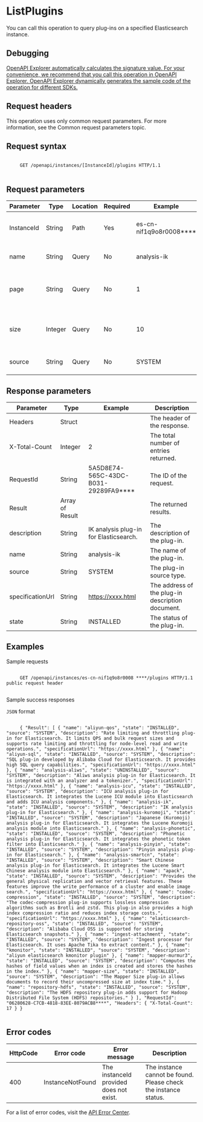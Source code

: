 # ListPlugins

You can call this operation to query plug-ins on a specified Elasticsearch instance.

## Debugging

[OpenAPI Explorer automatically calculates the signature value. For your convenience, we recommend that you call this operation in OpenAPI Explorer. OpenAPI Explorer dynamically generates the sample code of the operation for different SDKs.](https://api.aliyun.com/#product=elasticsearch&api=ListPlugins&type=ROA&version=2017-06-13)

## Request headers

This operation uses only common request parameters. For more information, see the Common request parameters topic.

## Request syntax

```

     GET /openapi/instances/[InstanceId]/plugins HTTP/1.1 
   
```

## Request parameters

|Parameter|Type|Location|Required|Example|Description|
|---------|----|--------|--------|-------|-----------|
|InstanceId|String|Path|Yes|es-cn-nif1q9o8r0008\*\*\*\*|The IDs of the added ECS instances. |
|name|String|Query|No|analysis-ik|The name of the plug-in. |
|page|String|Query|No|1|The number of the returned page. |
|size|Integer|Query|No|10|The number of entries returned on each page. |
|source|String|Query|No|SYSTEM|The plug-in source type. |

## Response parameters

|Parameter|Type|Example|Description|
|---------|----|-------|-----------|
|Headers|Struct| |The header of the response. |
|X-Total-Count|Integer|2|The total number of entries returned. |
|RequestId|String|5A5D8E74-565C-43DC-B031-29289FA9\*\*\*\*|The ID of the request. |
|Result|Array of Result| |The returned results. |
|description|String|IK analysis plug-in for Elasticsearch.|The description of the plug-in. |
|name|String|analysis-ik|The name of the plug-in. |
|source|String|SYSTEM|The plug-in source type. |
|specificationUrl|String|https://xxxx.html|The address of the plug-in description document. |
|state|String|INSTALLED|The status of the plug-in. |

## Examples

Sample requests

```

     GET /openapi/instances/es-cn-nif1q9o8r0008 ****/plugins HTTP/1.1 public request header 
   
```

Sample success responses

`JSON` format

```

     { "Result": [ { "name": "aliyun-qos", "state": "INSTALLED", "source": "SYSTEM", "description": "Rate limiting and throttling plug-in for Elasticsearch. It limits QPS and bulk request sizes and supports rate limiting and throttling for node-level read and write operations.", "specificationUrl": "https://xxxx.html" }, { "name": "aliyun-sql", "state": "INSTALLED", "source": "SYSTEM", "description": "SQL plug-in developed by Alibaba Cloud for Elasticsearch. It provides high SQL query capabilities.", "specificationUrl": "https://xxxx.html" }, { "name": "analysis-aliws", "state": "UNINSTALLED", "source": "SYSTEM", "description": "Aliws analysis plug-in for Elasticsearch. It is integrated with an analyzer and a tokenizer.", "specificationUrl": "https://xxxx.html" }, { "name": "analysis-icu", "state": "INSTALLED", "source": "SYSTEM", "description": "ICU analysis plug-in for Elasticsearch. It integrates the Lucene ICU module into Elasticsearch and adds ICU analysis components." }, { "name": "analysis-ik", "state": "INSTALLED", "source": "SYSTEM", "description": "IK analysis plug-in for Elasticsearch." }, { "name": "analysis-kuromoji", "state": "INSTALLED", "source": "SYSTEM", "description": "Japanese (Kuromoji) analysis plug-in for Elasticsearch. It integrates the Lucene Kuromoji analysis module into Elasticsearch." }, { "name": "analysis-phonetic", "state": "INSTALLED", "source": "SYSTEM", "description": "Phonetic analysis plug-in for Elasticsearch. It integrates the phonetic token filter into Elasticsearch." }, { "name": "analysis-pinyin", "state": "INSTALLED", "source": "SYSTEM", "description": "Pinyin analysis plug-in for Elasticsearch." }, { "name": "analysis-smartcn", "state": "INSTALLED", "source": "SYSTEM", "description": "Smart Chinese analysis plug-in for Elasticsearch. It integrates the Lucene Smart Chinese analysis module into Elasticsearch." }, { "name": "apack", "state": "INSTALLED", "source": "SYSTEM", "description": "Provides the general physical replication and vector retrieval features. These features improve the write performance of a cluster and enable image search.", "specificationUrl": "https://xxxx.html" }, { "name": "codec-compression", "state": "INSTALLED", "source": "SYSTEM", "description": "The codec-compression plug-in supports lossless compression algorithms such as Brotli and zstd. This plug-in also provides a high index compression ratio and reduces index storage costs.", "specificationUrl": "https://xxxx.html" }, { "name": "elasticsearch-repository-oss", "state": "INSTALLED", "source": "SYSTEM", "description": "Alibaba Cloud OSS is supported for storing Elasticsearch snapshots." }, { "name": "ingest-attachment", "state": "INSTALLED", "source": "SYSTEM", "description": "Ingest processor for Elasticsearch. It uses Apache Tika to extract content." }, { "name": "kmonitor", "state": "INSTALLED", "source": "SYSTEM", "description": "aliyun elasticsearch kmonitor plugin" }, { "name": "mapper-murmur3", "state": "INSTALLED", "source": "SYSTEM", "description": "Computes the hashes of field values when an index is created and stores the hashes in the index." }, { "name": "mapper-size", "state": "INSTALLED", "source": "SYSTEM", "description": "The Mapper Size plug-in allows documents to record their uncompressed size at index time." }, { "name": "repository-hdfs", "state": "INSTALLED", "source": "SYSTEM", "description": "The HDFS repository plug-in adds support for Hadoop Distributed File System (HDFS) repositories." } ], "RequestId": "06280628-C7CB-4818-83EE-8079ACB8****", "Headers": { "X-Total-Count": 17 } } 
   
```

## Error codes

|HttpCode|Error code|Error message|Description|
|--------|----------|-------------|-----------|
|400|InstanceNotFound|The instanceId provided does not exist.|The instance cannot be found. Please check the instance status.|

For a list of error codes, visit the [API Error Center](https://error-center.alibabacloud.com/status/product/elasticsearch).

